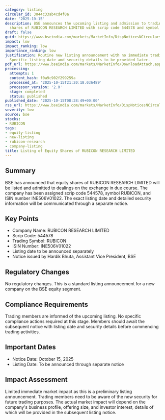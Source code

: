 ```yaml
---
category: listing
circular_id: 3044c33ab4cd4f0a
date: '2025-10-15'
description: BSE announces the upcoming listing and admission to trading of equity
  shares of RUBICON RESEARCH LIMITED with scrip code 544578 and symbol RUBICON.
draft: false
guid: https://www.bseindia.com/markets/MarketInfo/DispNoticesNCirculars.aspx?Noticeid={83862A48-D2E6-4113-ABB3-AAD40FC2532F}&noticeno=20251015-5&dt=10/15/2025&icount=5&totcount=50&flag=0
impact: low
impact_ranking: low
importance_ranking: low
justification: Routine new listing announcement with no immediate trading impact.
  Specific listing date and security details to be provided later.
pdf_url: https://www.bseindia.com/markets/MarketInfo/DownloadAttach.aspx?id=20251015-5&attachedId=
processing:
  attempts: 1
  content_hash: f0a9c902f299259a
  processed_at: '2025-10-15T21:20:18.036489'
  processor_version: '2.0'
  stage: completed
  status: published
published_date: '2025-10-15T08:28:49+00:00'
rss_url: https://www.bseindia.com/markets/MarketInfo/DispNoticesNCirculars.aspx?Noticeid={83862A48-D2E6-4113-ABB3-AAD40FC2532F}&noticeno=20251015-5&dt=10/15/2025&icount=5&totcount=50&flag=0
severity: low
source: bse
stocks:
- RUBICON
tags:
- equity-listing
- new-listing
- rubicon-research
- company-listing
title: Listing of Equity Shares of RUBICON RESEARCH LIMITED
---
```


## Summary

BSE has announced that equity shares of RUBICON RESEARCH LIMITED will be listed and admitted to dealings on the exchange in due course. The company has been assigned scrip code 544578, symbol RUBICON, and ISIN number INE506V01022. The exact listing date and detailed security information will be communicated through a separate notice.

## Key Points

- Company Name: RUBICON RESEARCH LIMITED
- Scrip Code: 544578
- Trading Symbol: RUBICON
- ISIN Number: INE506V01022
- Listing date to be announced separately
- Notice issued by Hardik Bhuta, Assistant Vice President, BSE

## Regulatory Changes

No regulatory changes. This is a standard listing announcement for a new company on the BSE equity segment.

## Compliance Requirements

Trading members are informed of the upcoming listing. No specific compliance actions required at this stage. Members should await the subsequent notice with listing date and security details before commencing trading activities.

## Important Dates

- Notice Date: October 15, 2025
- Listing Date: To be announced through separate notice

## Impact Assessment

Limited immediate market impact as this is a preliminary listing announcement. Trading members need to be aware of the new security for future trading purposes. The actual market impact will depend on the company's business profile, offering size, and investor interest, details of which will be provided in the subsequent listing notice.